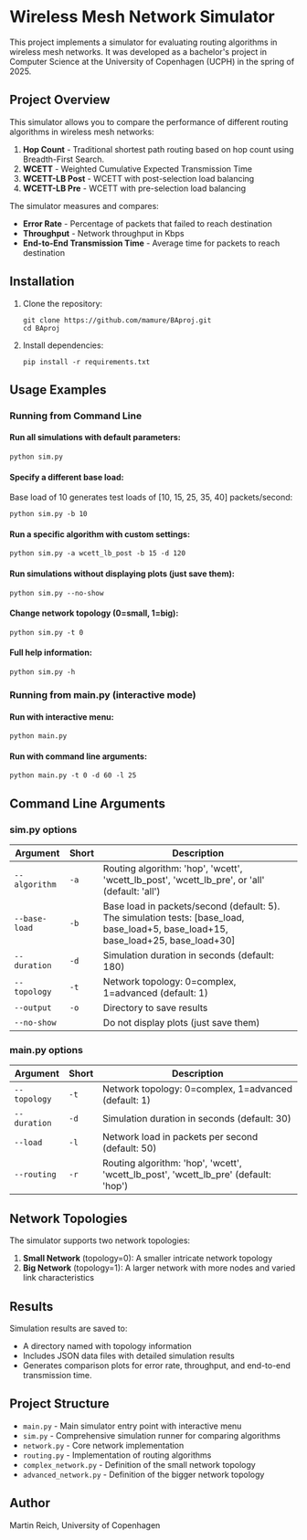 # Wireless Mesh Network Simulator

This project implements a simulator for evaluating routing algorithms in wireless mesh networks. It was developed as a bachelor's project in Computer Science at the University of Copenhagen (UCPH) in the spring of 2025.

## Project Overview

This simulator allows you to compare the performance of different routing algorithms in wireless mesh networks:

1. **Hop Count** - Traditional shortest path routing based on hop count using Breadth-First Search.
2. **WCETT** - Weighted Cumulative Expected Transmission Time
3. **WCETT-LB Post** - WCETT with post-selection load balancing
4. **WCETT-LB Pre** - WCETT with pre-selection load balancing

The simulator measures and compares:
- **Error Rate** - Percentage of packets that failed to reach destination
- **Throughput** - Network throughput in Kbps
- **End-to-End Transmission Time** - Average time for packets to reach destination

## Installation

1. Clone the repository:
   ```
   git clone https://github.com/mamure/BAproj.git
   cd BAproj
   ```

2. Install dependencies:
   ```
   pip install -r requirements.txt
   ```

## Usage Examples

### Running from Command Line

#### Run all simulations with default parameters:
```
python sim.py
```

#### Specify a different base load:
Base load of 10 generates test loads of [10, 15, 25, 35, 40] packets/second:
```
python sim.py -b 10
```

#### Run a specific algorithm with custom settings:
```
python sim.py -a wcett_lb_post -b 15 -d 120
```

#### Run simulations without displaying plots (just save them):
```
python sim.py --no-show
```

#### Change network topology (0=small, 1=big):
```
python sim.py -t 0
```

#### Full help information:
```
python sim.py -h
```

### Running from main.py (interactive mode)

#### Run with interactive menu:
```
python main.py
```

#### Run with command line arguments:
```
python main.py -t 0 -d 60 -l 25
```

## Command Line Arguments

### sim.py options

| Argument | Short | Description |
| --- | --- | --- |
| `--algorithm` | `-a` | Routing algorithm: 'hop', 'wcett', 'wcett_lb_post', 'wcett_lb_pre', or 'all' (default: 'all') |
| `--base-load` | `-b` | Base load in packets/second (default: 5). The simulation tests: [base_load, base_load+5, base_load+15, base_load+25, base_load+30] |
| `--duration` | `-d` | Simulation duration in seconds (default: 180) |
| `--topology` | `-t` | Network topology: 0=complex, 1=advanced (default: 1) |
| `--output` | `-o` | Directory to save results |
| `--no-show` | | Do not display plots (just save them) |

### main.py options

| Argument | Short | Description |
| --- | --- | --- |
| `--topology` | `-t` | Network topology: 0=complex, 1=advanced (default: 1) |
| `--duration` | `-d` | Simulation duration in seconds (default: 30) |
| `--load` | `-l` | Network load in packets per second (default: 50) |
| `--routing` | `-r` | Routing algorithm: 'hop', 'wcett', 'wcett_lb_post', 'wcett_lb_pre' (default: 'hop') |

## Network Topologies

The simulator supports two network topologies:

1. **Small Network** (topology=0): A smaller intricate network topology
2. **Big Network** (topology=1): A larger network with more nodes and varied link characteristics

## Results

Simulation results are saved to:
- A directory named with topology information
- Includes JSON data files with detailed simulation results
- Generates comparison plots for error rate, throughput, and end-to-end transmission time.

## Project Structure

- `main.py` - Main simulator entry point with interactive menu
- `sim.py` - Comprehensive simulation runner for comparing algorithms
- `network.py` - Core network implementation
- `routing.py` - Implementation of routing algorithms
- `complex_network.py` - Definition of the small network topology
- `advanced_network.py` - Definition of the bigger network topology

## Author

Martin Reich, University of Copenhagen
